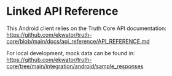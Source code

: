 # Linked API Reference

This Android client relies on the Truth Core API documentation:
https://github.com/ekwator/truth-core/blob/main/docs/api_reference/API_REFERENCE.md

For local development, mock data can be found in:
https://github.com/ekwator/truth-core/tree/main/integration/android/sample_responses
